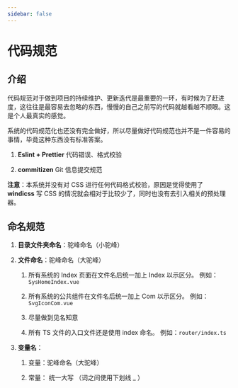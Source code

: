 ```yaml
---
sidebar: false
---
```


# 代码规范

## 介绍

代码规范对于做到项目的持续维护、更新迭代是最重要的一环，有时候为了赶进度，这往往是最容易去忽略的东西，慢慢的自己之前写的代码就越看越不顺眼。这是个人最真实的感觉。

系统的代码规范化也还没有完全做好，所以尽量做好代码规范也并不是一件容易的事情，毕竟这种东西没有标准答案。

1. **Eslint + Prettier** 代码错误、格式校验

2. **commitizen** Git 信息提交规范

**注意**：本系统并没有对 CSS 进行任何代码格式校验，原因是觉得使用了 **windicss** 写 CSS 的情况就会相对于比较少了，同时也没有去引入相关的预处理器。

## 命名规范

1. **目录文件夹命名**：驼峰命名（小驼峰）

2. **文件命名**：驼峰命名（大驼峰）

   1. 所有系统的 Index 页面在文件名后统一加上 Index 以示区分。 例如： `SysHomeIndex.vue`

   2. 所有系统的公共组件在文件名后统一加上 Com 以示区分。 例如： `SvgIconCom.vue`

   3. 尽量做到见名知意

   4. 所有 TS 文件的入口文件还是使用 index 命名。 例如：`router/index.ts`

3. **变量名**：

   1. 变量：驼峰命名（大驼峰）

   2. 常量： 统一大写 （词之间使用下划线 \_ ）
